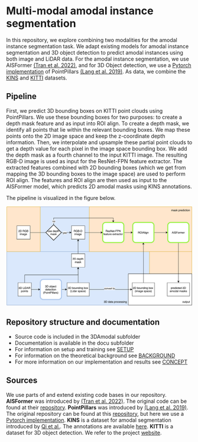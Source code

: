 # Multi-modal amodal instance segmentation

In this repository, we explore combining two modalities for the amodal instance segmentation task. We adapt existing models for amodal instance segmentation and 3D object detection to predict amodal instances using both image and LiDAR data. For the amodal instance segmentation, we use AISFormer [(Tran et al. 2022)](https://arxiv.org/pdf/2210.06323v3.pdf), and for 3D Object detection, we use a [Pytorch implementation](https://github.com/zhulf0804/PointPillars) of PointPillars [(Lang et al. 2019)](https://arxiv.org/pdf/1812.05784.pdf). As data, we combine the [KINS](https://github.com/qqlu/Amodal-Instance-Segmentation-through-KINS-Dataset) and [KITTI](https://www.cvlibs.net/datasets/kitti/) datasets. 

## Pipeline

First, we predict 3D bounding boxes on KITTI point clouds using PointPillars. We use these bounding boxes for two purposes: to create a depth mask feature and as input into ROI align. 
To create a depth mask, we identify all points that lie within the relevant bounding boxes. We map these points onto the 2D image space and keep the z-coordinate depth information. Then, we interpolate and upsample these partial point clouds to get a depth value for each pixel in the image space bounding box.
We add the depth mask as a fourth channel to the input KITTI image. The resulting RGB-D image is used as input for the ResNet-FPN feature extractor.
The extracted features combined with 2D bounding boxes (which we get from mapping the 3D bounding boxes to the image space) are used to perform ROI align.
The features and ROI align are then used as input to the AISFormer model, which predicts 2D amodal masks using KINS annotations.

The pipeline is visualized in the figure below.

![Visualisation of our model's pipeline](docu/img/3damodalstructure.png "Visualisation of our model's pipeline")

## Repository structure and documentation

- Source code is included in the 3DAmodal subfolder
- Documentation is available in the docu subfolder
- For information on setup and training see [SETUP](docu/SETUP.md)
- For information on the theoretical background see [BACKGROUND](docu/BACKGROUND.md)
- For more information on our implementation and results see [CONCEPT](docu/CONCEPT.md)

## Sources
We use parts of and extend existing code bases in our repository.
**AISFormer** was introduced by [(Tran et al. 2022)](https://arxiv.org/pdf/2210.06323v3.pdf). The original code can be found at their [repository](https://github.com/UARK-AICV/AISFormer?tab=readme-ov-file#citation).
**PointPillars** was introduced by [(Lang et al. 2019)](https://arxiv.org/pdf/1812.05784.pdf). The original repository can be found at this [repository](https://github.com/nutonomy/second.pytorch), but here we use a [Pytorch implementation](https://github.com/zhulf0804/PointPillars).
**KINS** is a dataset for amodal segmentation introduced by [Qi et al.](https://ieeexplore.ieee.org/document/8954364). The annotations are available [here](https://github.com/qqlu/Amodal-Instance-Segmentation-through-KINS-Dataset).
**KITTI** is a dataset for 3D object detection. We refer to the project [website](https://www.cvlibs.net/datasets/kitti/).

